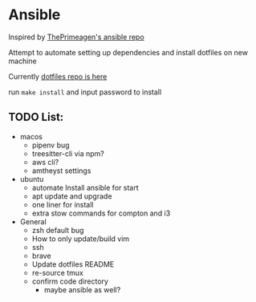 # Ansible

Inspired by [ThePrimeagen's ansible repo](https://github.com/ThePrimeagen/ansible/)

Attempt to automate setting up dependencies and install dotfiles on new machine

Currently [dotfiles repo is here](https://github.com/teddylear/shell_config)

run `make install` and input password to install


## TODO List:
- macos
    - pipenv bug
    - treesitter-cli via npm?
    - aws cli?
    - amtheyst settings
- ubuntu
    - automate Install ansible for start
    - apt update and upgrade
    - one liner for install
    - extra stow commands for compton and i3
- General
    - zsh default bug
    - How to only update/build vim
    - ssh
    - brave
    - Update dotfiles README
    - re-source tmux
    - confirm code directory
        - maybe ansible as well?
